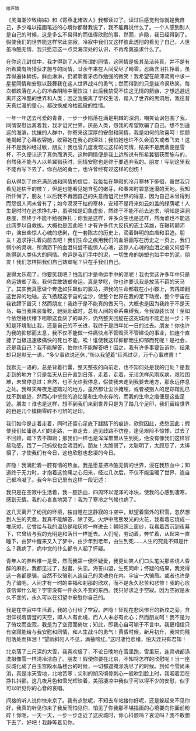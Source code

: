     给庐隐 

   《灵海潮汐致梅姊》和《寄燕北诸故人》我都读过了。读过后感觉到你就是我自己，多少难以描画笔述的心境你都替我说了，我不能再说什么了。一个人感到别人是自己的时候，这是多么不易得的而值得欣慰的事，然而，庐隐，我已经得到了。假使我们的世界能这样常此空寂，冷寂中我们又这样彼此透彻的看见了自己，人世虽冷酷无情，我只愿恋这一点灵海深处的认识，不再希冀追求什么了。

   在你这几封信中，我才得到了人间所谓的同情，这同情是极其圣洁纯真，并不是有所希冀有所猎获才施与的同情，廿余年来在人间受尽了畸零，忍痛含泪扎挣着，虽弄得遍体鳞伤，鲜血淋淋，仍紧嚼着牙齿作勉强的微笑！我希望在颠沛流离中求一星星同情和安慰以鼓舞我在这人世界战斗的勇气；然而得到的只是些冷讽热笑，每次都跌落在人心的冷森阴险中而饮泣！此后我禁受不住这无情的箭镞，才想逃避远离开这冷酷的世界和人类；因之我脱离了学校生活，踏入了世界的黑洞后，我往昔天真烂漫的童心，都改换成冷枯孤傲的性情。

   一年一年送去可爱的青春，一步一步陷落在满是荆棘的深洞，嘲笑讪讽包围了我，同情安慰远离着我，我才诅咒世界，厌恶人类，怨我的希望欺骗了自己。想不到遥远的海滨，扰攘的人群中，你寄来这深厚的安慰和同情，我是如何的欣喜呵！惊颤地揭起了心幕收容她，收容她在我心的深处；我怕她也许不久会消失或者飞去！这并不是我神经过敏，朋友！我也曾几度发现过这样的同情，结果不是赝鼎便是雪杯，不久便认识了真伪而消灭。这种同情便是我上边所说有所希冀猎获而施与的，自然我不能与人以希冀猎获时，同情安慰也是终于要遗弃我的。朋友！写到这里我不能再写下去了，你百战的勇士，也许曾经有过这样的创伤！

   自从得到了你充满热诚和同情的信后，我每每在静寂的冷月寒林下徘徊，虽然我只看见是枯干的枝丫，但是也能看见她含苞的嫩芽，和春来时碧意迷漫的天地。我知所忏悔了，朋友！以后我不再因自己的失意而诅咒世界的得意，因为自己未曾得到而怨恨人间未曾有了；如今漠漠干枯的寒林，安知不是将来如云如盖的绿荫呢！人生是时时在追求挣扎中，虽明知是幻象虚影，然终于不能不前去追求，明知是深涧悬崖，然终于不能不勉强挣扎；你我是这样，许多众生也是这样，然而谁也不能逃此网罗以自救拔。大概也是因此吧！才有许多伟大反抗的志士英雄，在辗转颠沛中，演出些惊人心魂的悲剧，在一套陈古的历史上，滴着鲜明的血痕和泪迹。朋友！追求挣扎着向前去吧！我们生命之痕用我们的血泪画写在历史之一页上，我们弱小的灵魂，所滴沥下的血泪何尝不能惊人心魂，这惊人心魂的血泪之痕又何尝不能得到人类伟大的同情。命运是我们手中的泥，一切生命的铸塑也如手中的泥，朋友！我们怎样把我们自己铸塑呢？只在乎我们自己。

   说得太乐观了，你要笑我吧？怕我们才是命运手中的泥呢！我也觉这许多年中只是命运铸塑了我，我何尝敢铸塑命运。真是梦呓，你也许要讥我是放荡不羁的天马了。其实我真愿做个奔逸如狂飙似的骏马，把我的生命都载在小小鞍上，去践踏翻这世界的地轴，去飞扬起这宇宙的尘沙，使整个世界在我的足下动摇，整个宇宙在我铁蹄下毁灭！然而朋友！我终于是不能真的做天马，大概也是因为我终于不是天马，每当我束装备鞍，驰驱赴敌时，总有人间的牵系束缚我，令我毁装长叹！至如今依然蜷伏槽下咀嚼这食厌了的草芥，仍然整天回旋在这死城而不能走出一步；不知是环境制止我，还是自己的不长进，我终于是四年如一日的过去。朋友！你也许为我的抑郁而太息，我不仅不能做一件痛快点不管毁灭不管建设的事业，怕连个直捷了当极迅速极痛快的死也不能，唉！谁使我这样抑郁而生抑郁而死呢！是社会，还是我自己？我不能解答，怕你也不能解答吧！因之，我有许多事要告诉你，结果却只是默无一语，“多少事欲说还休，”所以我望着“征鸿过尽，万千心事难寄！”

   我默无一语的，总是背着行囊，整天整夜的向前走，也不知何处是我的归处？是我走到的地方？只是每天从日升直到日落，走着，走着，无论怎样风雨疾病，艰险困难，未曾停息过；自然，也不允许我停息，假使我未走到我要去地方，那永远停息之处。我每天每夜足迹踏过的地方，虽然都让尘沙掩埋，或者被别人的足踪踏乱已找不到痕迹，然而心中恍惚的追忆是和生命永存的，而我的生命之痕便是这些足迹。朋友！谁也是这样，想不到我们来到世界只是为了踏几个足印，我们留给世界的也是几个模糊零碎不可辨的足印。

   我们如今是走着走着，同时还留心足底下践踏下的痕迹，欣慰因此，悲愁因此；假使我们如庸愚人们的走路，一直走去，遇见歧路不彷徨，逢见艰险不惊悸，过去了不回顾，踏下去不踟蹰；那我们一样也是浑浑噩噩从生到死，绝没有像我们这样容易动感，践了一只蚂蚁也会流泪的。朋友！太脆弱了，太聪明了，太顾忌了，太徘徊了，才使我们有今日，这也欣慰也悲凄的今日。

   庐隐！我满贮着一腔有情的热血，我是愿意把冷酷无情的世界，浸在我热血中；知道终于无力时，才抱着这怆痛之心归来，经过几次后，不仅不能温暖了世界，连自己都冷凝了。我今年日记里有这样一段记述：

   我只是在空寂中生活着，我一腔热血，四周环以泥泽的冰块，使我的心感到凄寒，感到无情。我的心哀哀地哭了！我为了寒冷之气候也病了。

   这几天离开了纷扰的环境，独自睡在这静寂的斗空中，默望着窗外的积雪，忽然想到人生的究竟，我真不能解答，除了死。火炉中熊熊发光的火花，我看着它烧成一堆灰烬，它曾给与我的温热是和灰烬一样进去；朝阳照上窗纱，我看着西沉到夜幕下，它曾给与我的光明是和落日一样逝去。人们呢，劳动着，奔忙着，从起来一直睡下，由梦中醒来又入了梦中，由少年到老年，由生到死……人生的究竟不知是什么？我病了，病中觉的什么都令人起了怀疑。

   青年人的养料惟一是爱，然而我第一便怀疑爱，我更讪笑人们口头笔尖那些诱人昏醉的麻剂。我都见过了，甜蜜，失恋。海誓山盟，生死同命；怀疑的结果，我党得这一套都是骗，自然不仅骗别人连自己的灵魂也在内。宇宙一大骗局。或者也许是为了骗吧，人间才有一时的幸福和刹那的欣欢，而不是永久悲苦和悲惨！我的心应该信仰什么呢？宇宙没有一件永久不变的东西。我只好求之于空寂。因为空寂是永久不变的，永久可以在幻望中安慰你自己的。

   我是在空寂中生活着，我的心付给了空寂。庐隐！怔视在悲风惨日的新坟之旁，含泪仰视着碧澄的天空，即人人有此境，而人人未必有此心；然而朋友呵！我不是为了倚坟而空寂，我是为了空寂而倚坟；知此，即我心自可喻于不言中。我更相信只有空寂能给与我安慰和同情，和人生战斗的勇气！黄昏时候，新月初升，我常向残阳落处而挥泪！“望断斜阳人不见，满袖啼红。”这时凄怆悲绪，怕天涯只有君知！

   北京落了三尺深的大雪，我喜欢极了，不论日晚地在雪里跑，雪里玩，连灵魂都涤洗摄像雪一样清冷洁白了。朋友！假使你要在北京，不知将怎样的欣慰呢！当一座灰城化成了白玉宫殿水晶楼台的时候，一切都遮掩涤洗尽了的时候。到如今雪尚未消，真是冰天雪地，北地苦寒；尖利的朔风彻骨刺心一般吹到脸上时，我咽着泪在挣扎抖颤。这几夜月色和雪光辉映着，美丽凄凉中我似乎可以得不少的安慰，似乎可以听见你的心音的哀唱。

   间接的听人说你快来京了。我有点愁呢，不知去车站接你好呢，还是躲起来不见你好，我真的听见你来了我反而怕见你，怕见了你我那不堪描画的心境要向你面前粉碎！你呢，一天一天，一步一步走近了这灰城时，你心抖颤吗？哀泣吗？我不敢想下去了。好吧！我静等着见你。

